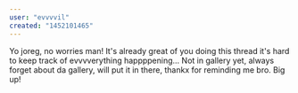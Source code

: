 ```yaml
---
user: "evvvvil"
created: "1452101465"
---
```


Yo joreg, no worries man! It's already great of you doing this thread it's hard to keep track of evvvverything happppening... Not in gallery yet, always forget about da gallery, will put it in there, thankx for reminding me bro. Big up!
